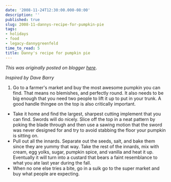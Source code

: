 ```yaml
---
date: '2008-11-24T12:30:00.000-08:00'
description: ''
published: true
slug: 2008-11-dannys-recipe-for-pumpkin-pie
tags:
- holidays
- food
- legacy-dannygreenfeld
time_to_read: 5
title: Danny's recipe for pumpkin pie
---
```


*This was originally posted on blogger [here](https://dannygreenfeld.blogspot.com/2008/11/dannys-recipe-for-pumpkin-pie.html)*.

<span style="font-style: italic;">Inspired by Dave Barry</span>


1. Go to a farmer's market and buy the most awesome pumpkin you can find.  That means no blemishes, and perfectly round.  It also needs to be big enough that you need two people to lift it up to put in your trunk.  A good handle thingee on the top is also critically important.

- Take it home and find the largest, sharpest cutting implement that you can find.  Swords will do nicely.  Slice off the top in a neat pattern by poking the blade through and then use a sawing motion that the sword was never designed for and try to avoid stabbing the floor your pumpkin is sitting on.
- Pull out all the innards.  Separate out the seeds, salt, and bake them since they are yummy that way.  Take the rest of the innards, mix with cream, egg yolks, sugar, pumpkin spice, and vanilla and heat it up.  Eventually it will turn into a custard that bears a faint resemblance to what you ate last year during the fall.
- When no one else tries a bite, go in a sulk go to the super market and buy what people are expecting.


